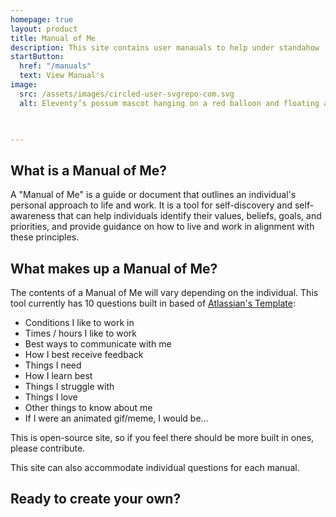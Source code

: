 ```yaml
---
homepage: true
layout: product
title: Manual of Me
description: This site contains user manauals to help under standahow
startButton:
  href: "/manuals"
  text: View Manual's
image:
  src: /assets/images/circled-user-svgrepo-com.svg
  alt: Eleventy’s possum mascot hanging on a red balloon and floating above a laptop.


     
---
```

## What is a Manual of Me?

A "Manual of Me" is a guide or document that outlines an individual's personal approach to life and work. It is a tool for self-discovery and self-awareness that can help individuals identify their values, beliefs, goals, and priorities, and provide guidance on how to live and work in alignment with these principles.

## What makes up a Manual of Me?

The contents of a Manual of Me will vary depending on the individual. This tool currently has 10 questions built in based of [Atlassian's Template](https://www.atlassian.com/team-playbook/plays/my-user-manual):

 - Conditions I like to work in
 - Times / hours I like to work
 - Best ways to communicate with me
 - How I best receive feedback
 - Things I need
 - How I learn best
 - Things I struggle with
 - Things I love
 - Other things to know about me
 - If I were an animated gif/meme, I would be...

This is open-source site, so if you feel there should be more built in ones, please contribute.

This site can also accommodate individual questions for each manual.  

## Ready to create your own?